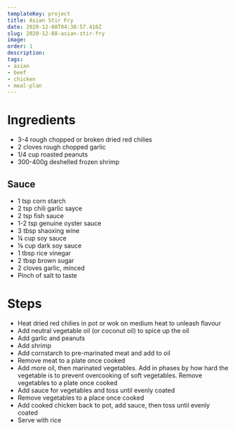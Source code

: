 ```yaml
---
templateKey: project
title: Asian Stir Fry
date: 2020-12-08T04:38:57.416Z
slug: 2020-12-08-asian-stir-fry
image:
order: 1
description:
tags:
- asian
- beef
- chicken
- meal-plan
---
```


# Ingredients

- 3-4 rough chopped or broken dried red chilies
- 2 cloves rough chopped garlic
- 1/4 cup roasted peanuts
- 300-400g deshelled frozen shrimp

## Sauce

- 1 tsp corn starch
- 2 tsp chili garlic sayce
- 2 tsp fish sauce
- 1-2 tsp genuine oyster sauce
- 3 tbsp shaoxing wine
- ¼ cup soy sauce
- ⅛ cup dark soy sauce
- 1 tbsp rice vinegar
- 2 tbsp brown sugar
- 2 cloves garlic, minced
- Pinch of salt to taste

# Steps

- Heat dried red chilies in pot or wok on medium heat to unleash flavour
- Add neutral vegetable oil (or coconut oil) to spice up the oil
- Add garlic and peanuts
- Add shrimp
- Add cornstarch to pre-marinated meat and add to oil
- Remove meat to a plate once cooked
- Add more oil, then marinated vegetables. Add in phases by how hard the vegetable is to prevent overcooking of soft vegetables. Remove vegetables to a plate once cooked
- Add sauce for vegetables and toss until evenly coated
- Remove vegetables to a place once cooked
- Add cooked chicken back to pot, add sauce, then toss until evenly coated
- Serve with rice
